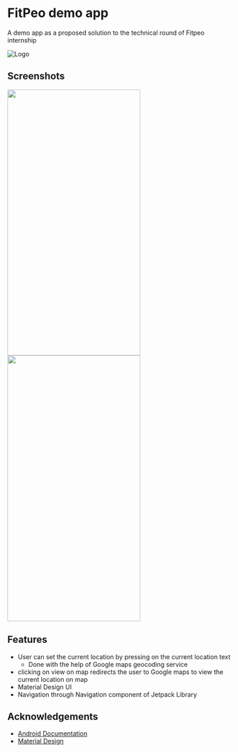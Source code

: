 # FitPeo demo app

A demo app as a proposed solution to the technical round of Fitpeo internship




![Logo](https://raw.githubusercontent.com/pun33t19/FitpeoDemoApp/master/ScreenShots/teams.png)

## Screenshots

<img src="https://raw.githubusercontent.com/pun33t19/FitpeoDemoApp/master/ScreenShots/WhatsApp%20Image%202022-01-29%20at%209.36.04%20PM%20(1).jpeg" width="300" height="600" />

<img src="https://raw.githubusercontent.com/pun33t19/FitpeoDemoApp/master/ScreenShots/WhatsApp%20Image%202022-01-29%20at%209.36.04%20PM.jpeg" width="300" height="600" />




## Features

- User can set the current location by pressing on the current location text
    - Done with the help of Google maps geocoding service
- clicking on view on map redirects the user to Google maps to view the current location on map
- Material Design UI
- Navigation through Navigation component of Jetpack Library


## Acknowledgements

 - [Android Documentation](https://developer.android.com/docs)
 - [Material Design](https://material.io/design)
